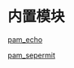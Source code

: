 # 内置模块

[pam\_echo](pam_echo/pam_echo.md "pam_echo")

[pam\_sepermit](pam_sepermit/pam_sepermit.md "pam_sepermit")
